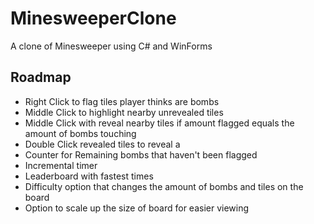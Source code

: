 # MinesweeperClone
A clone of Minesweeper using C# and WinForms


## Roadmap
* Right Click to flag tiles player thinks are bombs
* Middle Click to highlight nearby unrevealed tiles
* Middle Click with reveal nearby tiles if amount flagged equals the amount of bombs touching
* Double Click revealed tiles to reveal a
* Counter for Remaining bombs that haven't been flagged
* Incremental timer
* Leaderboard with fastest times
* Difficulty option that changes the amount of bombs and tiles on the board
* Option to scale up the size of board for easier viewing